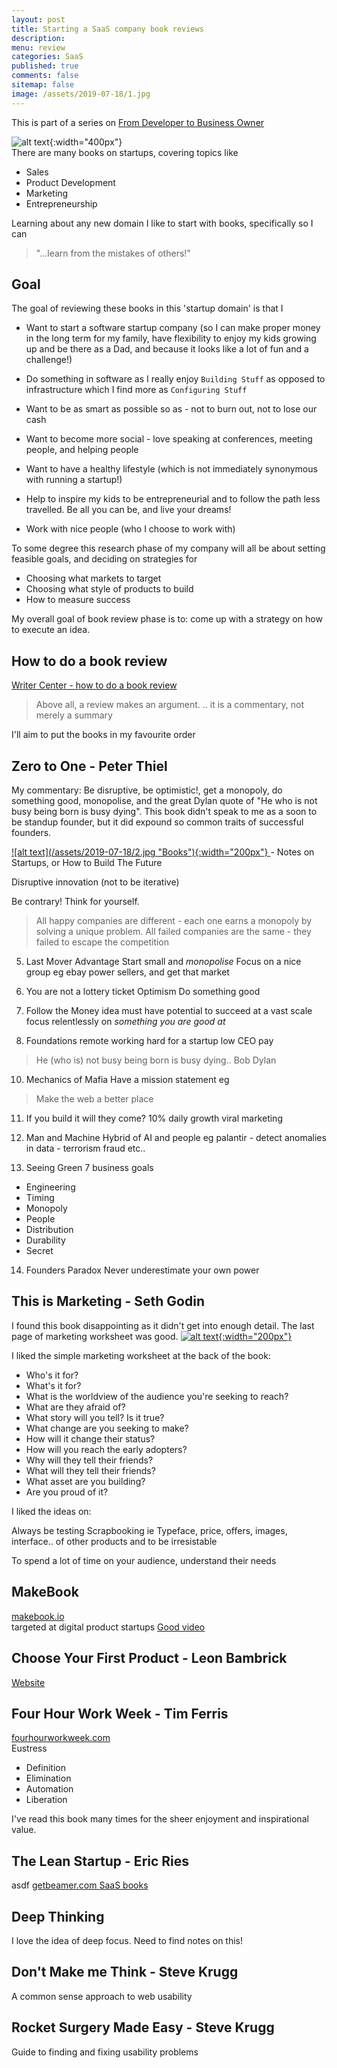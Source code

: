 ```yaml
---
layout: post
title: Starting a SaaS company book reviews
description: 
menu: review
categories: SaaS 
published: true 
comments: false
sitemap: false
image: /assets/2019-07-18/1.jpg
---
```

This is part of a series on [From Developer to Business Owner](/2019/06/20/From-Developer-to-Business-Owner-SaaS)  

![alt text](/assets/2019-07-18/1.jpg "Books"){:width="400px"}     
There are many books on startups, covering topics like

- Sales
- Product Development
- Marketing
- Entrepreneurship

Learning about any new domain I like to start with books, specifically so I can

> "...learn from the mistakes of others!"

## Goal
The goal of reviewing these books in this 'startup domain' is that I

- Want to start a software startup company (so I can make proper money in the long term for my family, have flexibility to enjoy my kids growing up and be there as a Dad, and because it looks like a lot of fun and a challenge!)  

- Do something in software as I really enjoy `Building Stuff` as opposed to infrastructure which I find more as `Configuring Stuff` 

- Want to be as smart as possible so as - not to burn out, not to lose our cash

- Want to become more social - love speaking at conferences, meeting people, and helping people

- Want to have a healthy lifestyle (which is not immediately synonymous with running a startup!)

- Help to inspire my kids to be entrepreneurial and to follow the path less travelled. Be all you can be, and live your dreams!
 
- Work with nice people (who I choose to work with)


To some degree this research phase of my company will all be about setting feasible goals, and deciding on strategies for

- Choosing what markets to target
- Choosing what style of products to build
- How to measure success

My overall goal of book review phase is to: come up with a strategy on how to execute an idea.

## How to do a book review
[Writer Center - how to do a book review](https://writingcenter.unc.edu/tips-and-tools/book-reviews/)

> Above all, a review makes an argument.
> .. it is a commentary, not merely a summary

I'll aim to put the books in my favourite order

## Zero to One - Peter Thiel
My commentary: Be disruptive, be optimistic!, get a monopoly, do something good, monopolise, and the great Dylan quote of "He who is not busy being born is busy dying". This book didn't speak to me as a soon to be standup founder, but it did expound so common traits of successful founders.


<a href="https://www.amazon.co.uk/Zero-One-Notes-Start-Future/dp/0753555204/ref=sr_1_1?keywords=zero+to+one&qid=1563530230&s=gateway&sr=8-1">
![alt text](/assets/2019-07-18/2.jpg "Books"){:width="200px"}     
</a>
- Notes on Startups, or How to Build The Future

Disruptive innovation (not to be iterative)

Be contrary! Think for yourself.  

> All happy companies are different - each one earns a monopoly by solving a unique problem.
> All failed companies are the same - they failed to escape the competition
 

5. Last Mover Advantage
Start small and *monopolise*
 Focus on a nice group eg ebay power sellers, and get that market

6. You are not a lottery ticket
Optimism
Do something good

7. Follow the Money
idea must have potential to succeed at a vast scale
focus relentlessly on *something you are good at*

9. Foundations
remote working hard for a startup
low CEO pay
> He (who is) not busy being born is busy dying.. Bob Dylan

10. Mechanics of Mafia
Have a mission statement eg
> Make the web a better place

11. If you build it will they come?
10% daily growth
viral marketing

12. Man and Machine
Hybrid of AI and people 
eg palantir - detect anomalies in data - terrorism fraud etc..

13. Seeing Green
7 business goals
- Engineering
- Timing
- Monopoly
- People
- Distribution
- Durability
- Secret

14. Founders Paradox
Never underestimate your own power


## This is Marketing - Seth Godin
I found this book disappointing as it didn't get into enough detail. The last page of marketing worksheet was good.
<a href="https://www.amazon.co.uk/This-Marketing-Cant-Until-Learn/dp/0241370140/ref=sr_1_1?keywords=this+is+marketing&qid=1563530627&s=gateway&sr=8-1">
![alt text](/assets/2019-07-18/3.jpg "Books"){:width="200px"}     
</a>

I liked the simple marketing worksheet at the back of the book:
- Who's it for?
- What's it for?
- What is the worldview of the audience you're seeking to reach?
- What are they afraid of?
- What story will you tell? Is it true?
- What change are you seeking to make?
- How will it change their status?
- How will you reach the early adopters?
- Why will they tell their friends?
- What will they tell their friends?
- What asset are you building?
- Are you proud of it?

I liked the ideas on:

Always be testing
Scrapbooking ie Typeface, price, offers, images, interface.. of other products
and to be irresistable

To spend a lot of time on your audience, understand their needs

## MakeBook
[makebook.io](https://makebook.io)  
targeted at digital product startups
[Good video](https://www.youtube.com/watch?time_continue=82&v=6reLWfFNer0)


## Choose Your First Product - Leon Bambrick
[Website](https://yourfirstproduct.com/)

## Four Hour Work Week - Tim Ferris
[fourhourworkweek.com](https://fourhourworkweek.com/)  
Eustress

- Definition
- Elimination
- Automation
- Liberation

I've read this book many times for the sheer enjoyment and inspirational value.

## The Lean Startup  - Eric Ries
asdf
[getbeamer.com SaaS books](https://www.getbeamer.com/blog/top-15-must-read-books-for-saas-founders-for-2019/)  


## Deep Thinking
I love the idea of deep focus. Need to find notes on this!

## Don't Make me Think - Steve Krugg
A common sense approach to web usability

## Rocket Surgery Made Easy - Steve Krugg
Guide to finding and fixing usability problems















